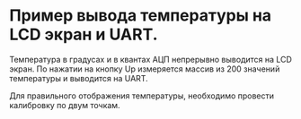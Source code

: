﻿# Пример вывода температуры на LCD экран и UART.

Температура в градусах и в квантах АЦП непрерывно выводится на LCD экран.
По нажатии на кнопку Up измеряется массив из 200 значений температуры и выводится на UART.

Для правильного отображения температуры, необходимо провести калибровку по двум точкам.